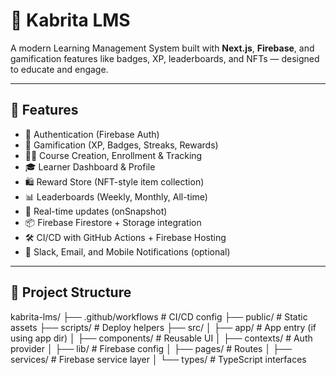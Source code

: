 # 🐐 Kabrita LMS

A modern Learning Management System built with **Next.js**, **Firebase**, and gamification features like badges, XP, leaderboards, and NFTs — designed to educate and engage.

---

## 🚀 Features

- 🔐 Authentication (Firebase Auth)
- 🎯 Gamification (XP, Badges, Streaks, Rewards)
- 🧑‍🏫 Course Creation, Enrollment & Tracking
- 🎓 Learner Dashboard & Profile
- 🛍️ Reward Store (NFT-style item collection)
- 📊 Leaderboards (Weekly, Monthly, All-time)
- 🔁 Real-time updates (onSnapshot)
- 📦 Firebase Firestore + Storage integration
- 🛠️ CI/CD with GitHub Actions + Firebase Hosting
- 🔔 Slack, Email, and Mobile Notifications (optional)

---

## 📁 Project Structure
kabrita-lms/ ├── .github/workflows # CI/CD config ├── public/ # Static assets ├── scripts/ # Deploy helpers ├── src/ │ ├── app/ # App entry (if using app dir) │ ├── components/ # Reusable UI │ ├── contexts/ # Auth provider │ ├── lib/ # Firebase config │ ├── pages/ # Routes │ ├── services/ # Firebase service layer │ └── types/ # TypeScript interfaces
